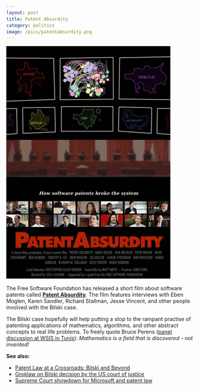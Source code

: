 ```yaml
---
layout: post
title: Patent Absurdity
category: politics
image: /pics/patentabsurdity.png
---
```


<span class="center"><a href="http://patentabsurdity.com/"><img src="/pics/patentabsurdity.png" width="438" alt="Patent Absurdity movie poster"/></a></span>

The Free Software Foundation has released a short film about software patents called **[Patent Absurdity][3]**. The film features interviews with Eben Moglen, Karen Sandler, Richard Stallman, Jesse Vincent, and other people involved with the Bilski case.

The Bilski case hopefully will help putting a stop to the rampant practise of patenting applications of mathematics, algorithms, and other abstract concepts to real life problems. To freely quote Bruce Perens ([panel discussion at WSIS in Tunis][2]): *Mathematics is a field that is discovered - not invented!*

**See also:**

* [Patent Law at a Crossroads: Bilski and Beyond][4]
* [Groklaw on Bilski decision by the US court of justice][1]
* [Supreme Court showdown for Microsoft and patent law][5]

[1]: http://www.groklaw.net/article.php?story=20081030150903555
[2]: http://video.google.com/videoplay?docid=-694927630239078625
[3]: http://patentabsurdity.com/
[4]: http://www.isoc-ny.org/?p=1009
[5]: http://www.bbc.co.uk/blogs/thereporters/maggieshiels/2011/04/microsoft_supreme_court_showdown.html

